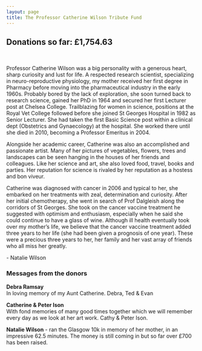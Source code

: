 ```yaml
---
layout: page
title: The Professor Catherine Wilson Tribute Fund
---
```



<div class="container"><div class="row"><h2>Donations so far: &pound;1,754.63</h2><p>&nbsp;</p><p>Professor Catherine Wilson was a big personality with a generous heart, sharp curiosity and lust for life. A respected research scientist, specializing in neuro-reproductive physiology, my mother received her first degree in Pharmacy before moving into the pharmaceutical industry in the early 1960s. Probably bored by the lack of exploration, she soon turned back to research science, gained her PhD in 1964 and secured her first Lecturer post at Chelsea College. Trailblazing for women in science, positions at the Royal Vet College followed before she joined St Georges Hospital in 1982 as Senior Lecturer. She had taken the first Basic Science post within a clinical dept (Obstetrics and Gynaecology) at the hospital. She worked there until she died in 2010, becoming a Professor Emeritus in 2004.</p><p>Alongside her academic career, Catherine was also an accomplished and passionate artist. Many of her pictures of vegetables, flowers, trees and landscapes can be seen hanging in the houses of her friends and colleagues. Like her science and art, she also loved food, travel, books and parties. Her reputation for science is rivaled by her reputation as a hostess and bon viveur.</p><p>Catherine was diagnosed with cancer in 2006 and typical to her, she embarked on her treatments with zeal, determination and curiosity. After her initial chemotherapy, she went in search of Prof Dalgleish along the corridors of St Georges. She took on the cancer vaccine treatment he suggested with optimism and enthusiasm, especially when he said she could continue to have a glass of wine. Although ill health eventually took over my mother&rsquo;s life, we believe that the cancer vaccine treatment added three years to her life (she had been given a prognosis of one year). These were a precious three years to her, her family and her vast array of friends who all miss her greatly.</p><p>- Natalie Wilson</p><h3>Messages from the donors</h3><p><strong>Debra Ramsay</strong><br />In loving memory of my Aunt Catherine. Debra, Ted &amp; Evan</p><p><strong>Catherine &amp; Peter Ison</strong><br />With fond memories of many good times together which we will remember every day as we look at her art work. Cathy &amp; Peter Ison.</p><p><strong>Natalie Wilson</strong> - ran the Glasgow 10k in memory of her mother, in an impressive 62.5 minutes. The money is still coming in but so far over &pound;700 has been raised.</p></div></div>